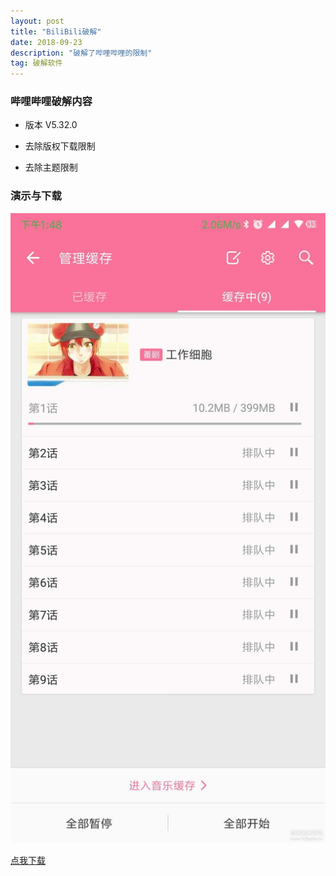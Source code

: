 ```yaml
---
layout: post
title: "BiliBili破解"
date: 2018-09-23
description: "破解了哔哩哔哩的限制"
tag: 破解软件
---
```



### 哔哩哔哩破解内容
* 版本 V5.32.0

* 去除版权下载限制
* 去除主题限制

### 演示与下载

![](/images/boke/bilibili/bilibili.jpg)

[点我下载](https://pan.baidu.com/s/1YDNnf8a-3KVFLcqrLZfeGA)